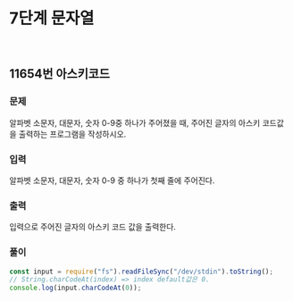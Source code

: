# 7단계 문자열

<br>

## 11654번 아스키코드

### 문제

알파벳 소문자, 대문자, 숫자 0-9중 하나가 주어졌을 때, 주어진 글자의 아스키 코드값을 출력하는 프로그램을 작성하시오.

### 입력

알파벳 소문자, 대문자, 숫자 0-9 중 하나가 첫째 줄에 주어진다.

### 출력

입력으로 주어진 글자의 아스키 코드 값을 출력한다.

### 풀이

```js
const input = require("fs").readFileSync("/dev/stdin").toString();
// String.charCodeAt(index) => index default값은 0.
console.log(input.charCodeAt(0));
```

